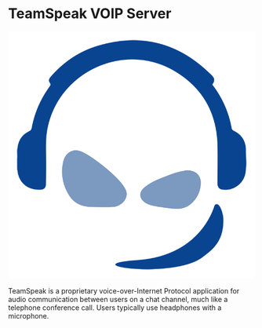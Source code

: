# TeamSpeak VOIP Server

![](./teamspeak.png)

TeamSpeak is a proprietary voice-over-Internet Protocol application for audio communication between users on a chat channel, much like a telephone conference call. Users typically use headphones with a microphone.
